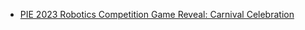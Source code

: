 * [PIE 2023 Robotics Competition Game Reveal: Carnival Celebration](https://www.youtube.com/watch?v=stgSJPmbEnY)
